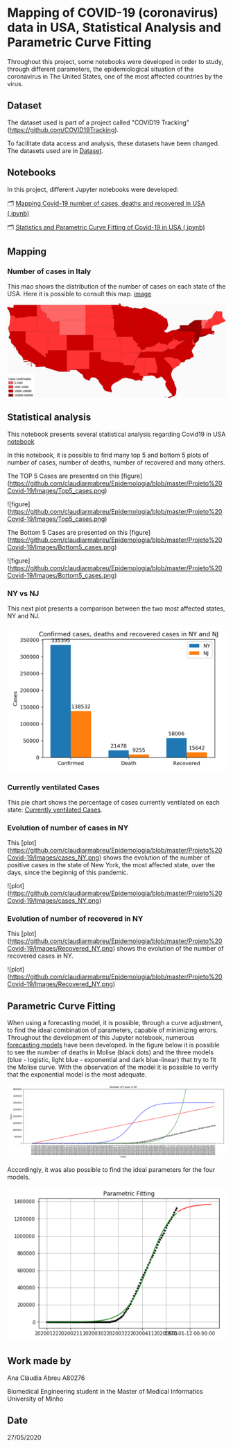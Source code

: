 # Mapping of COVID-19 (coronavirus) data in USA, Statistical Analysis and Parametric Curve Fitting

Throughout this project, some notebooks were developed in order to study, through different parameters, the epidemiological situation of the coronavirus in The United States, one of the most affected countries by the virus.

## Dataset

The dataset used is part of a project called "COVID19 Tracking"(https://github.com/COVID19Tracking).


To facilitate data access and analysis, these datasets have been changed. The datasets used are in [Dataset](https://github.com/claudiarmabreu/Epidemologia/tree/master/Projeto%20Covid-19/Dataset).

## Notebooks

In this project, different Jupyter notebooks were developed:

🗂️ [Mapping Covid-19 number of cases, deaths and recovered in USA (.ipynb)](https://github.com/claudiarmabreu/Epidemologia/blob/master/Projeto%20Covid-19/Notebooks/COVID19-US-Maps.ipynb)

🗂️ [Statistics and Parametric Curve Fitting of Covid-19 in USA (.ipynb)](https://github.com/claudiarmabreu/Epidemologia/blob/master/Projeto%20Covid-19/Notebooks/COVID19-US-Stats.ipynb)



## Mapping


### Number of cases in Italy

This mao shows the distribution of the number of cases on each state of the USA.
Here it is possible to consult this map. [image](hhttps://github.com/claudiarmabreu/Epidemologia/blob/master/Projeto%20Covid-19/Images/number_cases.png)

![case map](https://github.com/claudiarmabreu/Epidemologia/blob/master/Projeto%20Covid-19/Images/number_cases.png)


## Statistical analysis

This notebook presents several statistical analysis regarding Covid19 in USA [notebook](https://github.com/claudiarmabreu/Epidemologia/blob/master/Projeto%20Covid-19/Notebooks/COVID19-US-Stats.ipynb)

In this notebook, it is possible to find many top 5 and bottom 5 plots of number of cases, number of deaths, number of recovered and many others.

The TOP 5 Cases are presented on this [figure]  (https://github.com/claudiarmabreu/Epidemologia/blob/master/Projeto%20Covid-19/Images/Top5_cases.png)

![figure]  (https://github.com/claudiarmabreu/Epidemologia/blob/master/Projeto%20Covid-19/Images/Top5_cases.png)

The Bottom 5 Cases are presented on this [figure]  (https://github.com/claudiarmabreu/Epidemologia/blob/master/Projeto%20Covid-19/Images/Bottom5_cases.png)

![figure]  (https://github.com/claudiarmabreu/Epidemologia/blob/master/Projeto%20Covid-19/Images/Bottom5_cases.png)

### NY vs NJ

This next plot presents a comparison between the two most affected states, NY and NJ.

![nynj](https://github.com/claudiarmabreu/Epidemologia/blob/master/Projeto%20Covid-19/Images/NY_NJ.png)



### Currently ventilated Cases

This pie chart shows the percentage of cases currently ventilated on each state: [Currently ventilated Cases](https://github.com/claudiarmabreu/Epidemologia/blob/master/Projeto%20Covid-19/Images/Ventilated.png).


### Evolution of number of cases in NY

This [plot] (https://github.com/claudiarmabreu/Epidemologia/blob/master/Projeto%20Covid-19/Images/cases_NY.png) shows the evolution of the number of positive cases in the state of New York, the most affected state, over the days, since the beginnig of this pandemic.

![plot] (https://github.com/claudiarmabreu/Epidemologia/blob/master/Projeto%20Covid-19/Images/cases_NY.png)

### Evolution of number of recovered in NY

This [plot] (https://github.com/claudiarmabreu/Epidemologia/blob/master/Projeto%20Covid-19/Images/Recovered_NY.png) shows the evolution of the number of recovered cases in NY.

![plot] (https://github.com/claudiarmabreu/Epidemologia/blob/master/Projeto%20Covid-19/Images/Recovered_NY.png)

## Parametric Curve Fitting

When using a forecasting model, it is possible, through a curve adjustment, to find the ideal combination of parameters, capable of minimizing errors.
Throughout the development of this Jupyter notebook, numerous [forecasting models](https://github.com/kika-nogueira97/Epidemologia/blob/master/Projeto_Italy/Notebooks/Italy_prevision.ipynb) have been developed.
In the figure below it is possible to see the number of deaths in Molise (black dots) and the three models (blue - logistic, light blue - exponential and dark blue-linear) that try to fit the Molise curve. With the observation of the model it is possible to verify that the exponential model is the most adequate.

![curve](https://github.com/claudiarmabreu/Epidemologia/blob/master/Projeto%20Covid-19/Images/PCF.png) 

Accordingly, it was also possible to find the ideal parameters for the four models.

![prediction](https://github.com/claudiarmabreu/Epidemologia/blob/master/Projeto%20Covid-19/Images/PCF2.png)


## Work made by

Ana Cláudia Abreu A80276 

Biomedical Engineering student in the Master of Medical Informatics
University of Minho


## Date

27/05/2020